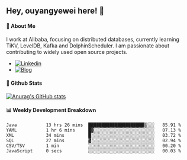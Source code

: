 ## Hey, ouyangyewei here! :wave:

#### :rocket: About Me
I work at Alibaba, focusing on distributed databases, currently learning TiKV, LevelDB, Kafka and DolphinScheduler. I am passionate about contributing to widely used open source projects.

- [![Linkedin](https://img.shields.io/badge/LinkedIn-ouyangyewei-blue)](https://www.linkedin.com/in/ouyangyewei/)
- [![Blog](https://img.shields.io/badge/Blog-yeweiouyang-orange)](https://blog.csdn.net/yeweiouyang)

#### :star2: Github Stats
[![Anurag's GitHub stats](https://github-readme-stats.vercel.app/api?username=ouyangyewei&show_icons=true&cache_seconds=3600&theme=tokyonight)](https://github.com/anuraghazra/github-readme-stats)

#### :bar_chart: Weekly Development Breakdown
<!--START_SECTION:waka-->

```text
Java           13 hrs 26 mins  █████████████████████▒░░░   85.91 %
YAML           1 hr 6 mins     █▓░░░░░░░░░░░░░░░░░░░░░░░   07.13 %
XML            34 mins         █░░░░░░░░░░░░░░░░░░░░░░░░   03.72 %
SQL            27 mins         ▓░░░░░░░░░░░░░░░░░░░░░░░░   02.94 %
CSV/TSV        1 min           ░░░░░░░░░░░░░░░░░░░░░░░░░   00.20 %
JavaScript     0 secs          ░░░░░░░░░░░░░░░░░░░░░░░░░   00.03 %
```

<!--END_SECTION:waka-->
